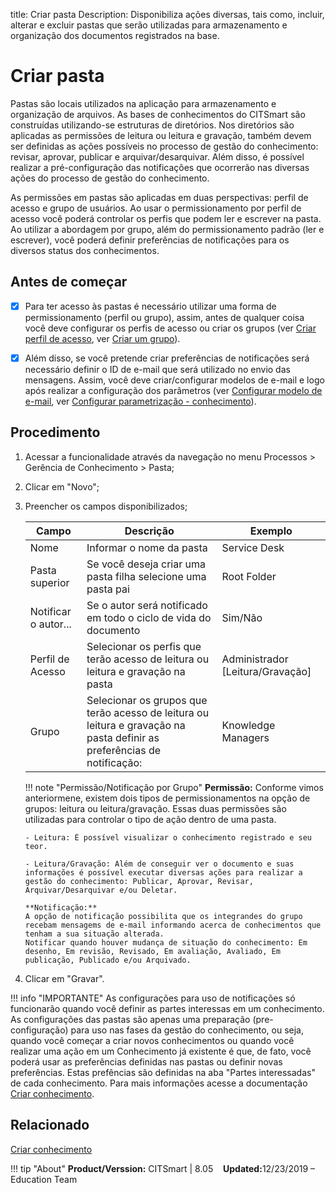 title: Criar pasta
Description: Disponibiliza ações diversas, tais como, incluir, alterar e excluir pastas que serão utilizadas para armazenamento e organização dos documentos registrados na base.

# Criar pasta

Pastas são locais utilizados na aplicação para armazenamento e organização de arquivos. As bases de conhecimentos do CITSmart são construídas utilizando-se estruturas de diretórios. Nos diretórios são aplicadas as permissões de leitura ou leitura e gravação, também devem ser definidas as ações possíveis no processo de gestão do conhecimento: revisar, aprovar, publicar e arquivar/desarquivar. Além disso, é possível realizar a pré-configuração das notificações que ocorrerão nas diversas ações do processo de gestão do conhecimento.

As permissões em pastas são aplicadas em duas perspectivas: perfil de acesso e grupo de usuários. Ao usar o permissionamento por perfil de acesso você poderá controlar os perfis que podem ler e escrever na pasta. Ao utilizar a abordagem por grupo, além do permissionamento padrão (ler e escrever), você poderá definir preferências de notificações para os diversos status dos conhecimentos.

## Antes de começar

- [X] Para ter acesso às pastas é necessário utilizar uma forma de permissionamento (perfil ou grupo), assim, antes de qualquer coisa você deve configurar os perfis de acesso ou criar os grupos (ver [Criar perfil de acesso][2], ver [Criar um grupo][3]).

- [X] Além disso, se você pretende criar preferências de notificações será necessário definir o ID de e-mail que será utilizado no envio das mensagens. Assim, você deve criar/configurar modelos de e-mail e logo após realizar a configuração dos parâmetros (ver [Configurar modelo de e-mail][4], ver [Configurar parametrização - conhecimento][5]).

## Procedimento

1.  Acessar a funcionalidade através da navegação no menu Processos > Gerência de Conhecimento > Pasta;

2.  Clicar em "Novo";

3.  Preencher os campos disponibilizados;

    | Campo | Descrição | Exemplo |
    |-------|-----------|---------|
    | Nome | Informar o nome da pasta | Service Desk |
    | Pasta superior | Se você deseja criar uma pasta filha selecione uma pasta pai | Root Folder |
    | Notificar o autor... | Se o autor será notificado em todo o ciclo de vida do documento | Sim/Não |
    | Perfil de Acesso | Selecionar os perfis que terão acesso de leitura ou leitura e gravação na pasta | Administrador [Leitura/Gravação] |
    | Grupo | Selecionar os grupos que terão acesso de leitura ou leitura e gravação na pasta definir as preferências de notificação:  | Knowledge Managers |

    !!! note "Permissão/Notificação por Grupo"
        **Permissão:**
        Conforme vimos anteriormene, existem dois tipos de permissionamentos na opção de grupos: leitura ou leitura/gravação. Essas duas permissões são utilizadas para controlar o tipo de ação dentro de uma pasta.
        
        - Leitura: É possível visualizar o conhecimento registrado e seu teor.
        
        - Leitura/Gravação: Além de conseguir ver o documento e suas informações é possível executar diversas ações para realizar a gestão do conhecimento: Publicar, Aprovar, Revisar, Arquivar/Desarquivar e/ou Deletar.
        
        **Notificação:**
        A opção de notificação possibilita que os integrandes do grupo recebam mensagems de e-mail informando acerca de conhecimentos que tenham a sua situação alterada.
        Notificar quando houver mudança de situação do conhecimento: Em desenho, Em revisão, Revisado, Em avaliação, Avaliado, Em publicação, Publicado e/ou Arquivado.


4.  Clicar em "Gravar".

!!! info "IMPORTANTE"
    As configurações para uso de notificações só funcionarão quando você definir as partes interessas em um conhecimento. As configurações das pastas são apenas uma preparação (pre-configuração) para uso nas fases da gestão do conhecimento, ou seja, quando você começar a criar novos conhecimentos ou quando você realizar uma ação em um Conhecimento já existente é que, de fato, você poderá usar as preferências definidas nas pastas ou definir novas preferências. Estas prefências são definidas na aba "Partes interessadas" de cada conhecimento. Para mais informações acesse a documentação [Criar conhecimento][1].


## Relacionado

[Criar conhecimento][1]


!!! tip "About"
    <b>Product/Verssion:</b> CITSmart | 8.05 &nbsp;&nbsp;
    <b>Updated:</b>12/23/2019 – Education Team

[1]:/pt-br/citsmart-platform-8/processes/knowledge/use/create-knowledge.html
[2]:/pt-br/citsmart-platform-8/initial-settings/access-settings/user/register-groups.html
[3]:/pt-br/citsmart-platform-8/initial-settings/access-settings/profile/create-profile-access.html
[4]:/pt-br/citsmart-platform-8/platform-administration/email-settings/email-templates-configure-email-template.html
[5]:/pt-br/citsmart-platform-8/platform-administration/parameters-list/configure-parametrization-knowledge.html